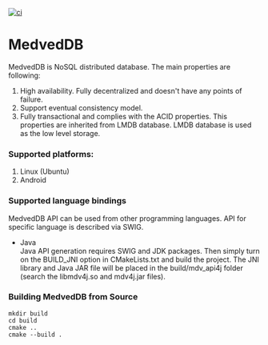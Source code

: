 [![ci][badge.ci]][ci]

[badge.ci]: https://github.com/wwwVladislav/MedvedDB/workflows/C/C++%20CI/badge.svg?branch=master

[ci]: https://github.com/wwwVladislav/MedvedDB/actions

# MedvedDB
MedvedDB is NoSQL distributed database.
The main properties are following:
1. High availability. Fully decentralized and doesn't have any points of failure.
2. Support eventual consistency model.
3. Fully transactional and complies with the ACID properties. This properties are inherited from LMDB database. LMDB database is used as the low level storage.

### Supported platforms:
1. Linux (Ubuntu)
2. Android

### Supported language bindings
MedvedDB API can be used from other programming languages. API for specific language is described via SWIG.
 * Java \
Java API generation requires SWIG and JDK packages. Then simply turn on the BUILD_JNI option in CMakeLists.txt and build the project. The JNI library and Java JAR file will be placed in the build/mdv_api4j folder (search the libmdv4j.so and mdv4j.jar files).

### Building MedvedDB from Source
```
mkdir build
cd build
cmake ..
cmake --build .
```

